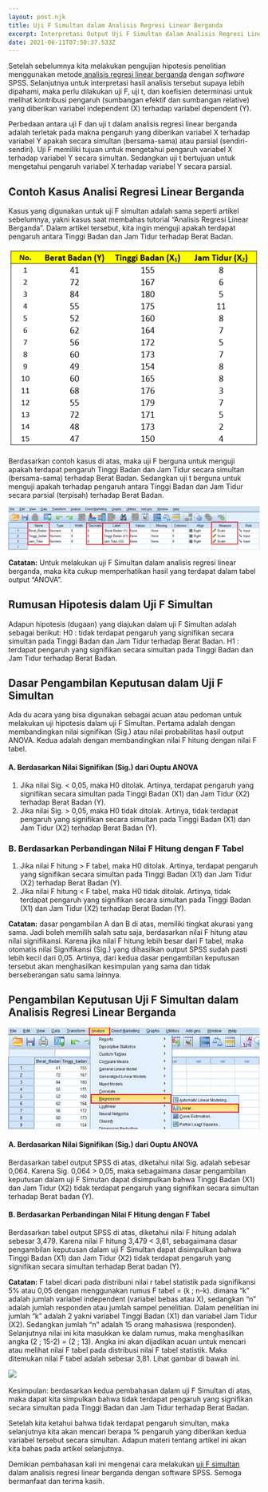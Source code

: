 ```yaml
---
layout: post.njk
title: Uji F Simultan dalam Analisis Regresi Linear Berganda
excerpt: Interpretasi Output Uji F Simultan dalam Analisis Regresi Linear Berganda
date: 2021-06-11T07:50:37.533Z
---
```

Setelah sebelumnya kita melakukan pengujian hipotesis penelitian menggunakan metode[ analisis regresi linear berganda](https://belajarstatistika.netlify.app/posts/2021-06-10-wafiq-nurhaliza/) dengan *software* SPSS. Selanjutnya untuk interpretasi hasil analisis tersebut supaya lebih dipahami, maka perlu dilakukan uji F, uji t, dan koefisien determinasi untuk melihat kontribusi pengaruh (sumbangan efektif dan sumbangan relative) yang diberikan variabel independent (X) terhadap variabel dependent (Y).

Perbedaan antara uji F dan uji t dalam analisis regresi linear berganda adalah terletak pada makna pengaruh yang diberikan variabel X terhadap variabel Y apakah secara simultan (bersama-sama) atau parsial (sendiri-sendiri). Uji F memiliki tujuan untuk mengetahui pengaruh variabel X terhadap variabel Y secara simultan. Sedangkan uji t bertujuan untuk mengetahui pengaruh variabel X terhadap variabel Y secara parsial.

## Contoh Kasus Analisi Regresi Linear Berganda

Kasus yang digunakan untuk uji F simultan adalah sama seperti artikel sebelumnya, yakni kasus saat membahas tutorial “Analisis Regresi Linear Berganda”. Dalam artikel tersebut, kita ingin menguji apakah terdapat pengaruh antara Tinggi Badan dan Jam Tidur terhadap Berat Badan.

![Data Kasus](/assets/images/uploads/ss-8-.png)

Berdasarkan contoh kasus di atas, maka uji F berguna untuk menguji apakah terdapat pengaruh Tinggi Badan dan Jam Tidur secara simultan (bersama-sama) terhadap Berat Badan. Sedangkan uji t berguna untuk menguji apakah terhadap pengaruh antara Tinggi Badan dan Jam Tidur secara parsial (terpisah) terhadap Berat Badan.

![Tampilan Output](/assets/images/uploads/ss-1-.png)

**Catatan:** Untuk melakukan uji F Simultan dalam analisis regresi linear berganda, maka kita cukup memperhatikan hasil yang terdapat dalam tabel output “ANOVA”.

## Rumusan Hipotesis dalam Uji F Simultan

Adapun hipotesis (dugaan) yang diajukan dalam uji F Simultan adalah sebagai berikut:
H0 : tidak terdapat pengaruh yang signifikan secara simultan pada Tinggi Badan dan Jam Tidur terhadap Berat Badan.
H1 : terdapat pengaruh yang signifikan secara simultan pada Tinggi Badan dan Jam Tidur terhadap Berat Badan.

## Dasar Pengambilan Keputusan dalam Uji F Simultan

Ada du acara yang bisa digunakan sebagai acuan atau pedoman untuk melakukan uji hipotesis dalam uji F Simultan. Pertama adalah dengan membandingkan nilai signifikan (Sig.) atau nilai probabilitas hasil output ANOVA. Kedua adalah dengan membandingkan nilai F hitung dengan nilai F tabel.

#### A.	Berdasarkan Nilai Signifikan (Sig.) dari Ouptu ANOVA

1. Jika nilai Sig. < 0,05, maka H0 ditolak. Artinya, terdapat pengaruh yang signifikan secara simultan pada Tinggi Badan (X1) dan Jam Tidur (X2) terhadap Berat Badan (Y).
2. Jika nilai Sig. > 0,05, maka H0 tidak ditolak. Artinya, tidak terdapat pengaruh yang signifikan secara simultan pada Tinggi Badan (X1) dan Jam Tidur (X2) terhadap Berat Badan (Y).

### B.	Berdasarkan Perbandingan Nilai F Hitung dengan F Tabel

1. Jika nilai F hitung > F tabel, maka H0 ditolak. Artinya, terdapat pengaruh yang signifikan secara simultan pada Tinggi Badan (X1) dan Jam Tidur (X2) terhadap Berat Badan (Y).
2. Jika nilai F hitung < F tabel, maka H0 tidak ditolak. Artinya, tidak terdapat pengaruh yang signifikan secara simultan pada Tinggi Badan (X1) dan Jam Tidur (X2) terhadap Berat Badan (Y).

**Catatan:** dasar pengambilan A dan B di atas, memiliki tingkat akurasi yang sama. Jadi boleh memilih salah satu saja, berdasarkan nilai F hitung atau nilai signifikansi. Karena jika nilai F hitung lebih besar dari F tabel, maka otomatis nilai Signifikansi (Sig.) yang dihasilkan output SPSS sudah pasti lebih kecil dari 0,05. Artinya, dari kedua dasar pengambilan keputusan tersebut akan menghasilkan kesimpulan yang sama dan tidak berseberangan satu sama lainnya.

## Pengambilan Keputusan Uji F Simultan dalam Analisis Regresi Linear Berganda

![Tabel ANOVA](/assets/images/uploads/ss-3-.png)

#### A.	Berdasarkan Nilai Signifikan (Sig.) dari Ouptu ANOVA

Berdasarkan tabel  output SPSS di atas,  diketahui nilai Sig. adalah sebesar 0,064. Karena Sig. 0,064 > 0,05, maka sebagaimana dasar pengambilan keputusan dalam uji F Simutan dapat disimpulkan bahwa Tinggi Badan (X1) dan Jam Tidur (X2) tidak terdapat pengaruh yang signifikan secara simultan terhadap Berat badan (Y).

#### B.	Berdasarkan Perbandingan Nilai F Hitung dengan F Tabel

Berdasarkan tabel output SPSS di atas, diketahui nilai F hitung adalah sebesar 3,479. Karena nilai F hitung 3,479 < 3,81, sebagaimana dasar pengambilan keputusan dalam uji F Simultan dapat disimpulkan bahwa Tinggi Badan (X1) dan Jam Tidur (X2) tidak terdapat pengaruh yang signifikan secara simultan terhadap Berat badan (Y).

**Catatan:** F tabel dicari pada distribuni nilai r tabel statistik pada signifikansi 5% atau 0,05 dengan menggunakan rumus F tabel = (k ; n-k). dimana “k” adalah jumlah variabel independent (variabel bebas atau X), sedangkan “n” adalah jumlah responden atau jumlah sampel penelitian. Dalam penelitian ini jumlah “k” adalah 2 yakni variabel Tinggi Badan (X1) dan variabel Jam Tidur (X2). Sedangkan jumlah “n” adalah 15 orang mahasiswa (responden). Selanjutnya nilai ini kita masukkan ke dalam rumus, maka menghasilkan angka (2 ; 15-2) = (2 ; 13). Angka ini akan dijadikan acuan untuk mencari atau melihat nilai F tabel pada distribusi nilai F tabel statistik. Maka ditemukan nilai F tabel adalah sebesar 3,81. Lihat gambar di bawah ini.

![](/assets/images/uploads/ss-4-.jpg)

Kesimpulan: berdasarkan kedua pembahasan dalam uji F Simultan di atas, maka dapat kita simpulkan bahwa tidak terdapat pengaruh yang signifikan secara simultan pada Tinggi Badan dan Jam Tidur terhadap Berat Badan.

Setelah kita ketahui bahwa tidak terdapat pengaruh simultan, maka selanjutnya kita akan mencari berapa % pengaruh yang diberikan kedua variabel tersebut secara simultan. Adapun materi tentang artikel ini akan kita bahas pada artikel selanjutnya.

Demikian pembahasan kali ini mengenai cara melakukan [uji F simultan](https://belajarstatistika.netlify.app/posts/2021-06-11-uji-f-simultan-dalam-analisis-regresi-linear-berganda/) dalam analisis regresi linear berganda dengan software SPSS. Semoga bermanfaat dan terima kasih.